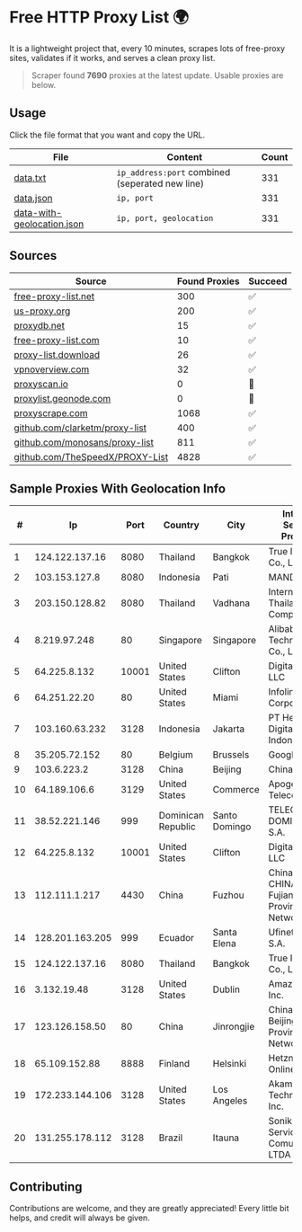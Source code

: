 
# Free HTTP Proxy List 🌍

It is a lightweight project that, every 10 minutes, scrapes lots of free-proxy sites, validates if it works, and serves a clean proxy list.


> Scraper found **7690** proxies at the latest update. Usable proxies are below.

## Usage

Click the file format that you want and copy the URL.


|File|Content|Count|
|----|-------|-----|
|[data.txt](https://raw.githubusercontent.com/themiralay/Proxy-List-World/master/data.txt)|`ip_address:port` combined (seperated new line)|331|
|[data.json](https://raw.githubusercontent.com/themiralay/Proxy-List-World/master/data.json)|`ip, port`|331|
|[data-with-geolocation.json](https://raw.githubusercontent.com/themiralay/Proxy-List-World/master/data-with-geolocation.json)|`ip, port, geolocation`|331|

## Sources

|Source|Found Proxies|Succeed|
|------|-------------|-------|
|[free-proxy-list.net](https://free-proxy-list.net)|300|✅|
|[us-proxy.org](https://www.us-proxy.org)|200|✅|
|[proxydb.net](http://proxydb.net)|15|✅|
|[free-proxy-list.com](https://free-proxy-list.com/?page=&port=&type%5B%5D=http&type%5B%5D=https&up_time=0&search=Search)|10|✅|
|[proxy-list.download](https://www.proxy-list.download/HTTP)|26|✅|
|[vpnoverview.com](https://vpnoverview.com/privacy/anonymous-browsing/free-proxy-servers)|32|✅|
|[proxyscan.io](https://www.proxyscan.io)|0|🚫|
|[proxylist.geonode.com](https://proxylist.geonode.com/api/proxy-list?limit=300&page=1&sort_by=lastChecked&sort_type=desc&protocols=http,https)|0|🚫|
|[proxyscrape.com](https://api.proxyscrape.com/v2/?request=displayproxies&protocol=http&timeout=10000&country=all&ssl=all&anonymity=all)|1068|✅|
|[github.com/clarketm/proxy-list](https://raw.githubusercontent.com/clarketm/proxy-list/master/proxy-list-raw.txt)|400|✅|
|[github.com/monosans/proxy-list](https://raw.githubusercontent.com/monosans/proxy-list/main/proxies/http.txt)|811|✅|
|[github.com/TheSpeedX/PROXY-List](https://raw.githubusercontent.com/TheSpeedX/PROXY-List/master/http.txt)|4828|✅|


## Sample Proxies With Geolocation Info

|#|Ip|Port|Country|City|Internet Service Provider|
|-|--|----|-------|----|-------------------------|
|1|124.122.137.16|8080|Thailand|Bangkok|True Internet Co., Ltd.|
|2|103.153.127.8|8080|Indonesia|Pati|MANDALANET|
|3|203.150.128.82|8080|Thailand|Vadhana|Internet Thailand Company Ltd|
|4|8.219.97.248|80|Singapore|Singapore|Alibaba (US) Technology Co., Ltd.|
|5|64.225.8.132|10001|United States|Clifton|DigitalOcean, LLC|
|6|64.251.22.20|80|United States|Miami|Infolink Global Corporation|
|7|103.160.63.232|3128|Indonesia|Jakarta|PT Herza Digital Indonesia|
|8|35.205.72.152|80|Belgium|Brussels|Google LLC|
|9|103.6.223.2|3128|China|Beijing|China Unicom|
|10|64.189.106.6|3129|United States|Commerce|Apogee Telecom Inc.|
|11|38.52.221.146|999|Dominican Republic|Santo Domingo|TELECABLE DOMINICANO, S.A.|
|12|64.225.8.132|10001|United States|Clifton|DigitalOcean, LLC|
|13|112.111.1.217|4430|China|Fuzhou|China Unicom CHINA169 Fujian Province Network|
|14|128.201.163.205|999|Ecuador|Santa Elena|Ufinet Panama S.A.|
|15|124.122.137.16|8080|Thailand|Bangkok|True Internet Co., Ltd.|
|16|3.132.19.48|3128|United States|Dublin|Amazon.com, Inc.|
|17|123.126.158.50|80|China|Jinrongjie|China Unicom Beijing Province Network|
|18|65.109.152.88|8888|Finland|Helsinki|Hetzner Online GmbH|
|19|172.233.144.106|3128|United States|Los Angeles|Akamai Technologies, Inc.|
|20|131.255.178.112|3128|Brazil|Itauna|Sonik Serviços de Comunicação LTDA|



## Contributing

Contributions are welcome, and they are greatly appreciated! Every
little bit helps, and credit will always be given.

